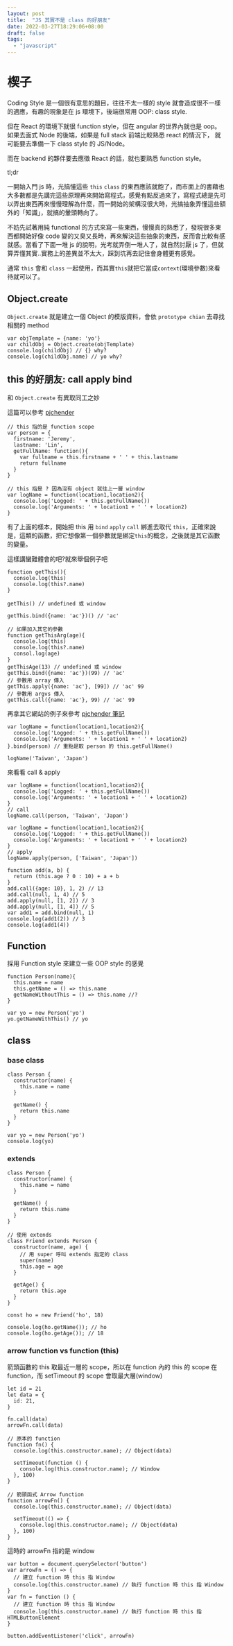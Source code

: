 ```yaml
---
layout: post
title:  "JS 其實不是 class 的好朋友"
date: 2022-03-27T18:29:06+08:00
draft: false
tags: 
  - "javascript"
---
```


# 楔子
Coding Style 是一個很有意思的題目，往往不太一樣的 style 就會造成很不一樣的適應，有趣的現象是在 js 環境下，後端很常用 OOP: class style. 

但在 React 的環境下就很 function style，但在 angular 的世界內就也是 oop。如果去面式 Node 的後端，如果是 full stack 前端比較熟悉 react 的情況下， 就可能要去準備一下 class style 的 JS/Node。

而在 backend 的夥伴要去應徵 React 的話，就也要熟悉 function style。

tl;dr

一開始入門 js 時，光搞懂這些 `this` `class` 的東西應該就飽了，而市面上的書藉也大多數都是先講完這些原理再來開始寫程式，感覺有點反過來了，寫程式總是先可以弄出東西再來慢慢理解為什麼，而一開始的架構沒很大時，光搞抽象弄懂這些額外的「知識」，就搞的暈頭轉向了。

不妨先試著用純 functional 的方式來寫一些東西，慢慢真的熟悉了，發現很多東西都開始好像 code 變的又臭又長時，再來解決這些抽象的東西，反而會比較有感就感。當看了下面一堆 js 的說明，光考就弄倒一堆人了，就自然討厭 js 了，但就算弄懂其實..實務上的差異並不太大，踩到坑再去記住會身體更有感覺。

通常 `this` 會和 `class` 一起使用，而其實`this`就把它當成`context`(環境參數)來看待就可以了。

## Object.create
`Object.create` 就是建立一個 Object 的模版資料，會依 `prototype chian` 去尋找相關的 method
```
var objTemplate = {name: 'yo'}
var childObj = Object.create(objTemplate)
console.log(childObj) // {} why?
console.log(childObj.name) // yo why?
```

## this 的好朋友: call apply bind

和 `Object.create` 有異取同工之妙

這篇可以參考 [pjchender](https://pjchender.blogspot.com/2016/06/function-borrowingfunction-currying.html)

```
// this 指的是 function scope
var person = {
  firstname: 'Jeremy',
  lastname: 'Lin',
  getFullName: function(){
    var fullname = this.firstname + ' ' + this.lastname
    return fullname
  }
}

// this 指是 ? 因為沒有 object 就往上一層 window
var logName = function(location1,location2){
  console.log('Logged: ' + this.getFullName())
  console.log('Arguments: ' + location1 + ' ' + location2)
}
```

有了上面的樣本，開始把 this 用 `bind` `apply` `call` 綁進去取代 `this`，正確來說是，這類的函數，把它想像第一個參數就是綁定`this`的概念，之後就是其它函數的變量。

這樣講蠻難體會的吧?就來舉個例子吧

```
function getThis(){
  console.log(this)
  console.log(this?.name)
}

getThis() // undefined 或 window

getThis.bind({name: 'ac'})() // 'ac'

// 如果加入其它的參數
function getThisArg(age){
  console.log(this)
  console.log(this?.name)
  consol.log(age)
}
getThisAge(13) // undefined 或 window
getThis.bind({name: 'ac'})(99) // 'ac'
// 參數用 array 傳入
getThis.apply({name: 'ac'}, [99]) // 'ac' 99 
// 參數用 argvs 傳入
getThis.call({name: 'ac'}, 99) // 'ac' 99

```

再拿其它網站的例子來參考 [pjchender 筆記](https://pjchender.blogspot.com/2016/06/function-borrowingfunction-currying.html)

```
var logName = function(location1,location2){
  console.log('Logged: ' + this.getFullName())
  console.log('Arguments: ' + location1 + ' ' + location2)
}.bind(person) // 重點是取 person 的 this.getFullName()

logName('Taiwan', 'Japan')
```

來看看 call & apply

```
var logName = function(location1,location2){
  console.log('Logged: ' + this.getFullName())
  console.log('Arguments: ' + location1 + ' ' + location2)
}
// call
logName.call(person, 'Taiwan', 'Japan')

var logName = function(location1,location2){
  console.log('Logged: ' + this.getFullName())
  console.log('Arguments: ' + location1 + ' ' + location2)
}
// apply
logName.apply(person, ['Taiwan', 'Japan'])
```

```
function add(a, b) {
  return (this.age ? 0 : 10) + a + b
}
add.call({age: 10}, 1, 2) // 13
add.call(null, 1, 4) // 5 
add.apply(null, [1, 2]) // 3
add.apply(null, [1, 4]) // 5
var add1 = add.bind(null, 1)
console.log(add1(2)) // 3
console.log(add1(4))	
```

## Function
採用 Function style 來建立一些 OOP style 的感覺
```
function Person(name){
  this.name = name
  this.getName = () => this.name
  getNameWithoutThis = () => this.name //?
}

var yo = new Person('yo')
yo.getNameWithThis() // yo

```

## class
### base class
```
class Person {
  constructor(name) {
    this.name = name
  }
  
  getName() {
    return this.name
  }
}

var yo = new Person('yo')
console.log(yo)
```

### extends
```
class Person {
  constructor(name) {
    this.name = name
  }
  
  getName() {
    return this.name
  }
}

// 使用 extends 
class Friend extends Person {
  constructor(name, age) {
    // 用 super 呼叫 extends 指定的 class
    super(name)
    this.age = age
  }
  
  getAge() {
    return this.age
  }
}

const ho = new Friend('ho', 18)

console.log(ho.getName()); // ho
console.log(ho.getAge()); // 18
```

### arrow function vs function (this)

箭頭函數的 this 取最近一層的 scope，所以在 function 內的 this 的 scope 在 function，而 setTimeout 的 scope 會取最大層(window)

```
let id = 21
let data = {
  id: 21,
}

fn.call(data)
arrowFn.call(data)

// 原本的 function
function fn() {
  console.log(this.constructor.name); // Object(data)

  setTimeout(function () {
    console.log(this.constructor.name); // Window
  }, 100)
}

// 箭頭函式 Arrow function
function arrowFn() {
  console.log(this.constructor.name); // Object(data)

  setTimeout(() => {
    console.log(this.constructor.name); // Object(data)
  }, 100)
}
```

這時的 arrowFn 指的是 window

```
var button = document.querySelector('button')
var arrowFn = () => {
  // 建立 function 時 this 指 Window
  console.log(this.constructor.name) // 執行 function 時 this 指 Window
}
var fn = function () {
  // 建立 function 時 this 指 Window
  console.log(this.constructor.name) // 執行 function 時 this 指 HTMLButtonElement
}

button.addEventListener('click', arrowFn)
```